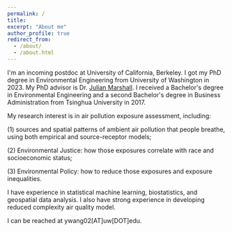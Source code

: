 ```yaml
---
permalink: /
title: 
excerpt: "About me"
author_profile: true
redirect_from: 
  - /about/
  - /about.html
---
```


I'm an incoming postdoc at University of California, Berkeley. I got my PhD degree in Environmental Engineering from University of Washington in 2023. My PhD advisor is Dr. [Julian Marshall](https://depts.washington.edu/airqual/). I received a Bachelor's degree in Environmental Engineering and a second Bachelor's degree in Business Administration from Tsinghua University in 2017. 

My research interest is in air pollution exposure assessment, including: 

(1) sources and spatial patterns of ambient air pollution that people breathe, using both empirical and source-receptor models; 

(2) Environmental Justice: how those exposures correlate with race and socioeconomic status; 

(3) Environmental Policy: how to reduce those exposures and exposure inequalities. 

I have experience in statistical machine learning, biostatistics, and geospatial data analysis. I also have strong experience in developing reduced complexity air quality model.


I can be reached at ywang02[AT]uw[DOT]edu.

